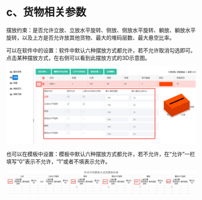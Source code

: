 # c、货物相关参数

摆放约束：是否允许立放、立放水平旋转、侧放、侧放水平旋转、躺放、躺放水平旋转，以及上方是否允许放其他货物、最大的堆码层数、最大悬空比率。

可以在软件中的设置：软件中默认六种摆放方式都允许，若不允许取消勾选即可。点击某种摆放方式，在右侧可以看到此摆放方式的3D示意图。

![](../../../.gitbook/assets/20%20%281%29.png)

也可以在模板中设置：模板中默认六种摆放方式都允许，若不允许，在“允许”一栏填写“0”表示不允许，“1”或者不填表示允许。

![](../../../.gitbook/assets/31D.png)

